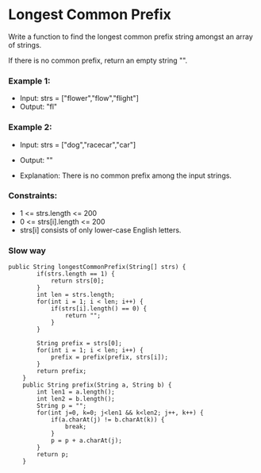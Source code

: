 # Longest Common Prefix

Write a function to find the longest common prefix string amongst an array of strings.

If there is no common prefix, return an empty string "".

### Example 1:
- Input: strs = ["flower","flow","flight"]
- Output: "fl"

### Example 2:
- Input: strs = ["dog","racecar","car"]
- Output: ""

- Explanation: There is no common prefix among the input strings.

### Constraints:
- 1 <= strs.length <= 200
- 0 <= strs[i].length <= 200
- strs[i] consists of only lower-case English letters.


### Slow way

```
public String longestCommonPrefix(String[] strs) {
        if(strs.length == 1) {
            return strs[0]; 
        }
        int len = strs.length;
        for(int i = 1; i < len; i++) {
            if(strs[i].length() == 0) {
                return "";
            }    
        }

        String prefix = strs[0];
        for(int i = 1; i < len; i++) {
            prefix = prefix(prefix, strs[i]);
        }
        return prefix;
    }
    public String prefix(String a, String b) {
        int len1 = a.length();
        int len2 = b.length();
        String p = "";
        for(int j=0, k=0; j<len1 && k<len2; j++, k++) {
            if(a.charAt(j) != b.charAt(k)) {
                break;
            }
            p = p + a.charAt(j);
        }
        return p;
    }
```
